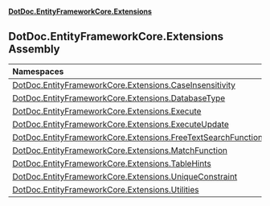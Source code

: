 #### [DotDoc\.EntityFrameworkCore\.Extensions](Home.md 'Home')

## DotDoc\.EntityFrameworkCore\.Extensions Assembly

| Namespaces | |
| :--- | :--- |
| [DotDoc\.EntityFrameworkCore\.Extensions\.CaseInsensitivity](DotDoc.EntityFrameworkCore.Extensions.CaseInsensitivity.md 'DotDoc\.EntityFrameworkCore\.Extensions\.CaseInsensitivity') | |
| [DotDoc\.EntityFrameworkCore\.Extensions\.DatabaseType](DotDoc.EntityFrameworkCore.Extensions.DatabaseType.md 'DotDoc\.EntityFrameworkCore\.Extensions\.DatabaseType') | |
| [DotDoc\.EntityFrameworkCore\.Extensions\.Execute](DotDoc.EntityFrameworkCore.Extensions.Execute.md 'DotDoc\.EntityFrameworkCore\.Extensions\.Execute') | |
| [DotDoc\.EntityFrameworkCore\.Extensions\.ExecuteUpdate](DotDoc.EntityFrameworkCore.Extensions.ExecuteUpdate.md 'DotDoc\.EntityFrameworkCore\.Extensions\.ExecuteUpdate') | |
| [DotDoc\.EntityFrameworkCore\.Extensions\.FreeTextSearchFunction](DotDoc.EntityFrameworkCore.Extensions.FreeTextSearchFunction.md 'DotDoc\.EntityFrameworkCore\.Extensions\.FreeTextSearchFunction') | |
| [DotDoc\.EntityFrameworkCore\.Extensions\.MatchFunction](DotDoc.EntityFrameworkCore.Extensions.MatchFunction.md 'DotDoc\.EntityFrameworkCore\.Extensions\.MatchFunction') | |
| [DotDoc\.EntityFrameworkCore\.Extensions\.TableHints](DotDoc.EntityFrameworkCore.Extensions.TableHints.md 'DotDoc\.EntityFrameworkCore\.Extensions\.TableHints') | |
| [DotDoc\.EntityFrameworkCore\.Extensions\.UniqueConstraint](DotDoc.EntityFrameworkCore.Extensions.UniqueConstraint.md 'DotDoc\.EntityFrameworkCore\.Extensions\.UniqueConstraint') | |
| [DotDoc\.EntityFrameworkCore\.Extensions\.Utilities](DotDoc.EntityFrameworkCore.Extensions.Utilities.md 'DotDoc\.EntityFrameworkCore\.Extensions\.Utilities') | |
